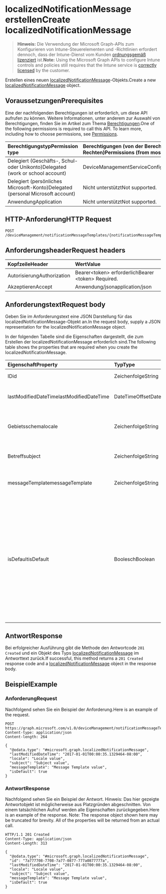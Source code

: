 # <a name="create-localizednotificationmessage"></a><span data-ttu-id="5846d-101">localizedNotificationMessage erstellen</span><span class="sxs-lookup"><span data-stu-id="5846d-101">Create localizedNotificationMessage</span></span>

> <span data-ttu-id="5846d-102">**Hinweis:** Die Verwendung der Microsoft Graph-APIs zum Konfigurieren von Intune-Steuerelementen und -Richtlinien erfordert dennoch, dass der Intune-Dienst vom Kunden [ordnungsgemäß lizenziert](https://go.microsoft.com/fwlink/?linkid=839381) ist.</span><span class="sxs-lookup"><span data-stu-id="5846d-102">**Note:** Using the Microsoft Graph APIs to configure Intune controls and policies still requires that the Intune service is [correctly licensed](https://go.microsoft.com/fwlink/?linkid=839381) by the customer.</span></span>

<span data-ttu-id="5846d-103">Erstellen eines neuen [localizedNotificationMessage](../resources/intune_notification_localizednotificationmessage.md)-Objekts.</span><span class="sxs-lookup"><span data-stu-id="5846d-103">Create a new [localizedNotificationMessage](../resources/intune_notification_localizednotificationmessage.md) object.</span></span>
## <a name="prerequisites"></a><span data-ttu-id="5846d-104">Voraussetzungen</span><span class="sxs-lookup"><span data-stu-id="5846d-104">Prerequisites</span></span>
<span data-ttu-id="5846d-p101">Eine der nachfolgenden Berechtigungen ist erforderlich, um diese API aufrufen zu können. Weitere Informationen, unter anderem zur Auswahl von Berechtigungen, finden Sie im Artikel zum Thema [Berechtigungen](../../../concepts/permissions_reference.md).</span><span class="sxs-lookup"><span data-stu-id="5846d-p101">One of the following permissions is required to call this API. To learn more, including how to choose permissions, see [Permissions](../../../concepts/permissions_reference.md).</span></span>

|<span data-ttu-id="5846d-107">Berechtigungstyp</span><span class="sxs-lookup"><span data-stu-id="5846d-107">Permission type</span></span>|<span data-ttu-id="5846d-108">Berechtigungen (von der Berechtigung mit den meisten Rechten zu der mit den wenigsten Rechten)</span><span class="sxs-lookup"><span data-stu-id="5846d-108">Permissions (from most to least privileged)</span></span>|
|:---|:---|
|<span data-ttu-id="5846d-109">Delegiert (Geschäfts-, Schul- oder Unikonto)</span><span class="sxs-lookup"><span data-stu-id="5846d-109">Delegated (work or school account)</span></span>|<span data-ttu-id="5846d-110">DeviceManagementServiceConfig.ReadWrite.All</span><span class="sxs-lookup"><span data-stu-id="5846d-110">DeviceManagementServiceConfig.ReadWrite.All</span></span>|
|<span data-ttu-id="5846d-111">Delegiert (persönliches Microsoft-Konto)</span><span class="sxs-lookup"><span data-stu-id="5846d-111">Delegated (personal Microsoft account)</span></span>|<span data-ttu-id="5846d-112">Nicht unterstützt</span><span class="sxs-lookup"><span data-stu-id="5846d-112">Not supported.</span></span>|
|<span data-ttu-id="5846d-113">Anwendung</span><span class="sxs-lookup"><span data-stu-id="5846d-113">Application</span></span>|<span data-ttu-id="5846d-114">Nicht unterstützt</span><span class="sxs-lookup"><span data-stu-id="5846d-114">Not supported.</span></span>|

## <a name="http-request"></a><span data-ttu-id="5846d-115">HTTP-Anforderung</span><span class="sxs-lookup"><span data-stu-id="5846d-115">HTTP Request</span></span>
<!-- {
  "blockType": "ignored"
}
-->
``` http
POST /deviceManagement/notificationMessageTemplates/{notificationMessageTemplateId}/localizedNotificationMessages
```

## <a name="request-headers"></a><span data-ttu-id="5846d-116">Anforderungsheader</span><span class="sxs-lookup"><span data-stu-id="5846d-116">Request headers</span></span>
|<span data-ttu-id="5846d-117">Kopfzeile</span><span class="sxs-lookup"><span data-stu-id="5846d-117">Header</span></span>|<span data-ttu-id="5846d-118">Wert</span><span class="sxs-lookup"><span data-stu-id="5846d-118">Value</span></span>|
|:---|:---|
|<span data-ttu-id="5846d-119">Autorisierung</span><span class="sxs-lookup"><span data-stu-id="5846d-119">Authorization</span></span>|<span data-ttu-id="5846d-120">Bearer&lt;token&gt; erforderlich</span><span class="sxs-lookup"><span data-stu-id="5846d-120">Bearer &lt;token&gt; Required.</span></span>|
|<span data-ttu-id="5846d-121">Akzeptieren</span><span class="sxs-lookup"><span data-stu-id="5846d-121">Accept</span></span>|<span data-ttu-id="5846d-122">Anwendung/json</span><span class="sxs-lookup"><span data-stu-id="5846d-122">application/json</span></span>|

## <a name="request-body"></a><span data-ttu-id="5846d-123">Anforderungstext</span><span class="sxs-lookup"><span data-stu-id="5846d-123">Request body</span></span>
<span data-ttu-id="5846d-124">Geben Sie im Anforderungstext eine JSON Darstellung für das localizedNotificationMessage-Objekt an.</span><span class="sxs-lookup"><span data-stu-id="5846d-124">In the request body, supply a JSON representation for the localizedNotificationMessage object.</span></span>

<span data-ttu-id="5846d-125">In der folgenden Tabelle sind die Eigenschaften dargestellt, die zum Erstellen der localizedNotificationMessage erforderlich sind.</span><span class="sxs-lookup"><span data-stu-id="5846d-125">The following table shows the properties that are required when you create the localizedNotificationMessage.</span></span>

|<span data-ttu-id="5846d-126">Eigenschaft</span><span class="sxs-lookup"><span data-stu-id="5846d-126">Property</span></span>|<span data-ttu-id="5846d-127">Typ</span><span class="sxs-lookup"><span data-stu-id="5846d-127">Type</span></span>|<span data-ttu-id="5846d-128">Beschreibung</span><span class="sxs-lookup"><span data-stu-id="5846d-128">Description</span></span>|
|:---|:---|:---|
|<span data-ttu-id="5846d-129">ID</span><span class="sxs-lookup"><span data-stu-id="5846d-129">id</span></span>|<span data-ttu-id="5846d-130">Zeichenfolge</span><span class="sxs-lookup"><span data-stu-id="5846d-130">String</span></span>|<span data-ttu-id="5846d-131">Schlüssel der Entität</span><span class="sxs-lookup"><span data-stu-id="5846d-131">Key of the entity.</span></span>|
|<span data-ttu-id="5846d-132">lastModifiedDateTime</span><span class="sxs-lookup"><span data-stu-id="5846d-132">lastModifiedDateTime</span></span>|<span data-ttu-id="5846d-133">DateTimeOffset</span><span class="sxs-lookup"><span data-stu-id="5846d-133">DateTimeOffset</span></span>|<span data-ttu-id="5846d-134">Datum und Uhrzeit der letzten Änderung des Objekts.</span><span class="sxs-lookup"><span data-stu-id="5846d-134">DateTime the object was last modified.</span></span>|
|<span data-ttu-id="5846d-135">Gebietsschema</span><span class="sxs-lookup"><span data-stu-id="5846d-135">locale</span></span>|<span data-ttu-id="5846d-136">Zeichenfolge</span><span class="sxs-lookup"><span data-stu-id="5846d-136">String</span></span>|<span data-ttu-id="5846d-137">Das Gebietsschema für das diese Nachricht bestimmt ist.</span><span class="sxs-lookup"><span data-stu-id="5846d-137">The Locale for which this message is destined.</span></span>|
|<span data-ttu-id="5846d-138">Betreff</span><span class="sxs-lookup"><span data-stu-id="5846d-138">subject</span></span>|<span data-ttu-id="5846d-139">Zeichenfolge</span><span class="sxs-lookup"><span data-stu-id="5846d-139">String</span></span>|<span data-ttu-id="5846d-140">Die Vorlage für den Betreff der Nachricht.</span><span class="sxs-lookup"><span data-stu-id="5846d-140">The Message Template Subject.</span></span>|
|<span data-ttu-id="5846d-141">messageTemplate</span><span class="sxs-lookup"><span data-stu-id="5846d-141">messageTemplate</span></span>|<span data-ttu-id="5846d-142">Zeichenfolge</span><span class="sxs-lookup"><span data-stu-id="5846d-142">String</span></span>|<span data-ttu-id="5846d-143">Die Vorlage für den Inhalt der Nachricht.</span><span class="sxs-lookup"><span data-stu-id="5846d-143">The Message Template content.</span></span>|
|<span data-ttu-id="5846d-144">isDefault</span><span class="sxs-lookup"><span data-stu-id="5846d-144">isDefault</span></span>|<span data-ttu-id="5846d-145">Boolesch</span><span class="sxs-lookup"><span data-stu-id="5846d-145">Boolean</span></span>|<span data-ttu-id="5846d-146">Die Kennzeichnung gibt an, ob dies das Standard-Gebietsschema für die Fallbacksprache ist.</span><span class="sxs-lookup"><span data-stu-id="5846d-146">Flag to indicate whether or not this is the default locale for language fallback.</span></span> <span data-ttu-id="5846d-147">Dieser Kennzeichnung kann nur festgelegt werden.</span><span class="sxs-lookup"><span data-stu-id="5846d-147">This flag can only be set.</span></span> <span data-ttu-id="5846d-148">Um die Festlegung aufzuheben, setzen Sie diese Eigenschaft bei einer anderen lokalisierten Benachrichtigung auf „true“.</span><span class="sxs-lookup"><span data-stu-id="5846d-148">To unset, set this property to true on another Localized Notification Message.</span></span>|



## <a name="response"></a><span data-ttu-id="5846d-149">Antwort</span><span class="sxs-lookup"><span data-stu-id="5846d-149">Response</span></span>
<span data-ttu-id="5846d-150">Bei erfolgreicher Ausführung gibt die Methode den Antwortcode `201 Created` und ein Objekt des Typs [localizedNotificationMessage](../resources/intune_notification_localizednotificationmessage.md) im Antworttext zurück.</span><span class="sxs-lookup"><span data-stu-id="5846d-150">If successful, this method returns a `201 Created` response code and a [localizedNotificationMessage](../resources/intune_notification_localizednotificationmessage.md) object in the response body.</span></span>

## <a name="example"></a><span data-ttu-id="5846d-151">Beispiel</span><span class="sxs-lookup"><span data-stu-id="5846d-151">Example</span></span>
### <a name="request"></a><span data-ttu-id="5846d-152">Anforderung</span><span class="sxs-lookup"><span data-stu-id="5846d-152">Request</span></span>
<span data-ttu-id="5846d-153">Nachfolgend sehen Sie ein Beispiel der Anforderung.</span><span class="sxs-lookup"><span data-stu-id="5846d-153">Here is an example of the request.</span></span>
``` http
POST https://graph.microsoft.com/v1.0/deviceManagement/notificationMessageTemplates/{notificationMessageTemplateId}/localizedNotificationMessages
Content-type: application/json
Content-length: 264

{
  "@odata.type": "#microsoft.graph.localizedNotificationMessage",
  "lastModifiedDateTime": "2017-01-01T00:00:35.1329464-08:00",
  "locale": "Locale value",
  "subject": "Subject value",
  "messageTemplate": "Message Template value",
  "isDefault": true
}
```

### <a name="response"></a><span data-ttu-id="5846d-154">Antwort</span><span class="sxs-lookup"><span data-stu-id="5846d-154">Response</span></span>
<span data-ttu-id="5846d-p103">Nachfolgend sehen Sie ein Beispiel der Antwort. Hinweis: Das hier gezeigte Antwortobjekt ist möglicherweise aus Platzgründen abgeschnitten. Von einem tatsächlichen Aufruf werden alle Eigenschaften zurückgegeben.</span><span class="sxs-lookup"><span data-stu-id="5846d-p103">Here is an example of the response. Note: The response object shown here may be truncated for brevity. All of the properties will be returned from an actual call.</span></span>
``` http
HTTP/1.1 201 Created
Content-Type: application/json
Content-Length: 313

{
  "@odata.type": "#microsoft.graph.localizedNotificationMessage",
  "id": "7a777708-7708-7a77-0877-777a0877777a",
  "lastModifiedDateTime": "2017-01-01T00:00:35.1329464-08:00",
  "locale": "Locale value",
  "subject": "Subject value",
  "messageTemplate": "Message Template value",
  "isDefault": true
}
```








